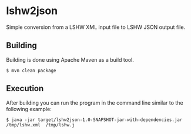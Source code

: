 # lshw2json

Simple conversion from a LSHW XML input file to LSHW JSON output file.

## Building

Building is done using Apache Maven as a build tool.

    $ mvn clean package

## Execution

After building you can run the program in the command
line similar to the following example:

    $ java -jar target/lshw2json-1.0-SNAPSHOT-jar-with-dependencies.jar  /tmp/lshw.xml  /tmp/lshw.j

